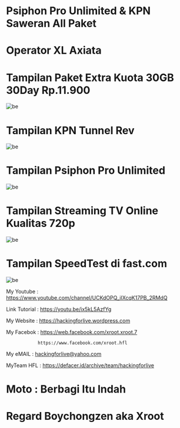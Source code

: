 # Psiphon Pro Unlimited & KPN Saweran All Paket


# Operator XL Axiata

# Tampilan Paket Extra Kuota 30GB 30Day Rp.11.900
![be](https://raw.githubusercontent.com/boychongzen18/XLSawer-KPN-Popon-AllPaket-Android/master/PAKET.png)
# Tampilan KPN Tunnel Rev
![be](https://raw.githubusercontent.com/boychongzen18/XLSawer-KPN-Popon-AllPaket-Android/master/KPN.png)
# Tampilan Psiphon Pro Unlimited
![be](https://raw.githubusercontent.com/boychongzen18/XLSawer-KPN-Popon-AllPaket-Android/master/POPON.png)
# Tampilan Streaming TV Online Kualitas 720p 
![be](https://raw.githubusercontent.com/boychongzen18/XLSawer-KPN-Popon-AllPaket-Android/master/TV.png)
# Tampilan SpeedTest di fast.com 
![be](https://raw.githubusercontent.com/boychongzen18/XLSawer-KPN-Popon-AllPaket-Android/master/METERSPEED.png)

My Youtube    : https://www.youtube.com/channel/UCKdOPQ_iIXcqK17PB_2RMdQ

Link Tutorial : https://youtu.be/ix5kL5AzfYg


My Website    : https://hackingforlive.wordpress.com

My Facebok    : https://web.facebook.com/xroot.xroot.7

                https://www.facebook.com/xroot.hfl

My eMAIL      : hackingforlive@yahoo.com

MyTeam HFL    : https://defacer.id/archive/team/hackingforlive

# Moto : Berbagi Itu Indah

# Regard Boychongzen aka Xroot
